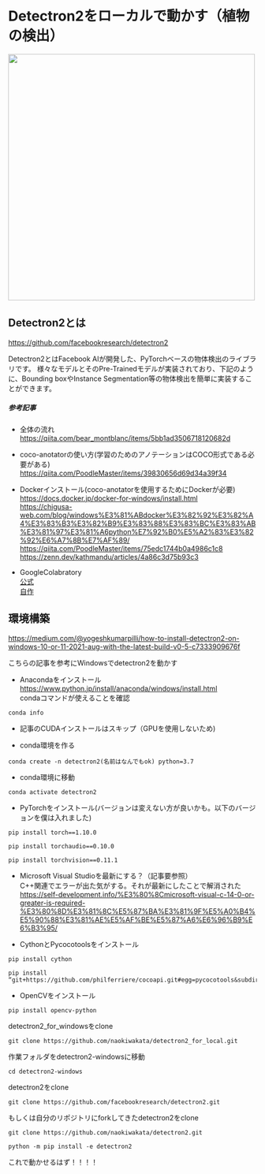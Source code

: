 # Detectron2をローカルで動かす（植物の検出）
<img src="https://user-images.githubusercontent.com/65523426/163788316-8fbcf0de-49df-472c-853c-faedb6d83151.png" width="500">

## Detectron2とは
https://github.com/facebookresearch/detectron2

Detectron2とはFacebook AIが開発した、PyTorchベースの物体検出のライブラリです。 様々なモデルとそのPre-Trainedモデルが実装されており、下記のように、Bounding boxやInstance Segmentation等の物体検出を簡単に実装することができます。

##### 参考記事
- 全体の流れ  
https://qiita.com/bear_montblanc/items/5bb1ad3506718120682d

- coco-anotatorの使い方(学習のためのアノテーションはCOCO形式である必要がある)  
https://qiita.com/PoodleMaster/items/39830656d69d34a39f34

- Dockerインストール(coco-anotatorを使用するためにDockerが必要)  
https://docs.docker.jp/docker-for-windows/install.html  
https://chigusa-web.com/blog/windows%E3%81%ABdocker%E3%82%92%E3%82%A4%E3%83%B3%E3%82%B9%E3%83%88%E3%83%BC%E3%83%AB%E3%81%97%E3%81%A6python%E7%92%B0%E5%A2%83%E3%82%92%E6%A7%8B%E7%AF%89/  
https://qiita.com/PoodleMaster/items/75edc1744b0a4986c1c8  
https://zenn.dev/kathmandu/articles/4a86c3d75b93c3

- GoogleColabratory  
[公式](https://colab.research.google.com/drive/16jcaJoc6bCFAQ96jDe2HwtXj7BMD_-m5)  
[自作](https://colab.research.google.com/drive/1XLbOV9x-MQo__WdDnQLxxN0IGJqx4lsE?hl=ja#scrollTo=eeK_hvuzlPtV)

## 環境構築 
https://medium.com/@yogeshkumarpilli/how-to-install-detectron2-on-windows-10-or-11-2021-aug-with-the-latest-build-v0-5-c7333909676f

こちらの記事を参考にWindowsでdetectron2を動かす
- Anacondaをインストール  
https://www.python.jp/install/anaconda/windows/install.html  
condaコマンドが使えることを確認
```
conda info
```
- 記事のCUDAインストールはスキップ（GPUを使用しないため)  

- conda環境を作る
```
conda create -n detectron2(名前はなんでもok) python=3.7
```

- conda環境に移動
```
conda activate detectron2
```

- PyTorchをインストール(バージョンは変えない方が良いかも。以下のバージョンを僕は入れました)
```
pip install torch==1.10.0
```
```
pip install torchaudio==0.10.0
```
```
pip install torchvision==0.11.1
```
- Microsoft Visual Studioを最新にする？（記事要参照）  
C++関連でエラーが出た気がする。それが最新にしたことで解消された  
https://self-development.info/%E3%80%8Cmicrosoft-visual-c-14-0-or-greater-is-required-%E3%80%8D%E3%81%8C%E5%87%BA%E3%81%9F%E5%A0%B4%E5%90%88%E3%81%AE%E5%AF%BE%E5%87%A6%E6%96%B9%E6%B3%95/

- CythonとPycocotoolsをインストール
```
pip install cython
```
```
pip install “git+https://github.com/philferriere/cocoapi.git#egg=pycocotools&subdirectory=PythonAPI"
```

- OpenCVをインストール
```
pip install opencv-python
```

detectron2_for_windowsをclone
```
git clone https://github.com/naokiwakata/detectron2_for_local.git
```
作業フォルダをdetectron2-windowsに移動
```
cd detectron2-windows
```
detectron2をclone
```
git clone https://github.com/facebookresearch/detectron2.git
```
もしくは自分のリポジトリにforkしてきたdetectron2をclone
```
git clone https://github.com/naokiwakata/detectron2.git
```
```
python -m pip install -e detectron2
```

これで動かせるはず！！！！

